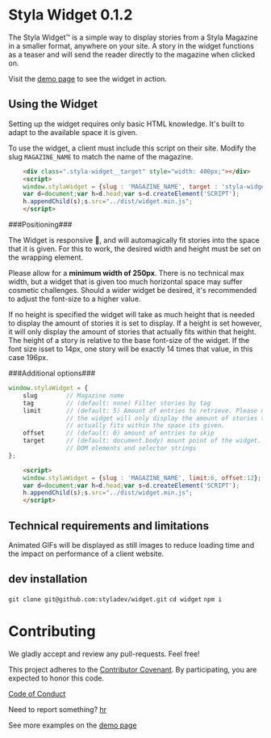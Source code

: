 Styla Widget  0.1.2
===================
The Styla Widget™ is a simple way to display stories from a Styla Magazine in a
smaller format, anywhere on your site. A story in the widget functions as
a teaser and will send the reader directly to the magazine when clicked on.

Visit the <a href="http://static.styla.com/test/widget/">demo page</a> to see the
widget in action.

Using the Widget
-----
Setting up the widget requires only basic HTML knowledge. It's built to adapt
to the available space it is given.

To use the widget, a client must include this script on their site. Modify the
slug `MAGAZINE_NAME` to match the name of the magazine.

```html
    <div class=".styla-widget__target" style="width: 400px;"></div>
    <script>
    window.stylaWidget = {slug : 'MAGAZINE_NAME', target : 'styla-widget__target'};
    var d=document;var h=d.head;var s=d.createElement('SCRIPT');
    h.appendChild(s);s.src="../dist/widget.min.js";
    </script>
```

###Positioning###

The Widget is responsive 🎉, and will automagically fit stories into the space
that it is given. For this to work, the desired width and height must be set on
the wrapping element.

Please allow for a **minimum width of 250px**. There is no technical max width,
but a widget that is given too much horizontal space may suffer cosmetic
challenges. Should a wider widget be desired, it's recommended to adjust the
font-size to a higher value.

If no height is specified the widget will take as much height that is needed to
display the amount of stories it is set to display. If a height is set however,
it will only display the amount of stories that actually fits within that height.
The height of a story is relative to the base font-size of the widget. If the font
size isset to 14px, one story will be exactly 14 times that value, in this case
196px.

###Additional options###

```javascript
window.stylaWidget = {
    slug        // Magazine name
    tag         // (default: none) Filter stories by tag
    limit       // (default: 5) Amount of entries to retrieve. Please note that
                // the widget will only display the amount of stories that
                // actually fits within the space its given.
    offset      // (default: 0) amount of entries to skip
    target      // (default: document.body) mount point of the widget. Accepts
                // DOM elements and selector strings
};
```


```html
    <script>
    window.stylaWidget = {slug : 'MAGAZINE_NAME', limit:6, offset:12};
    var d=document;var h=d.head;var s=d.createElement('SCRIPT');
    h.appendChild(s);s.src="../dist/widget.min.js";
    </script>
```

Technical requirements and limitations
-----

Animated GIFs will be displayed as still images to reduce loading time and the
impact on performance of a client website.

dev installation
----------------

`git clone git@github.com:styladev/widget.git`
`cd widget`
`npm i`



Contributing
============

We gladly accept and review any pull-requests. Feel free!


This project adheres to the [Contributor Covenant](http://contributor-covenant.org/). By participating, you are expected to honor this code.

[Code of Conduct](https://github.com/styladev/widget/blob/master/CODE_OF_CONDUCT.md)

Need to report something? [hr](mailto:janine@styla.com)


See more examples on the [demo page](./demo/index.html)

